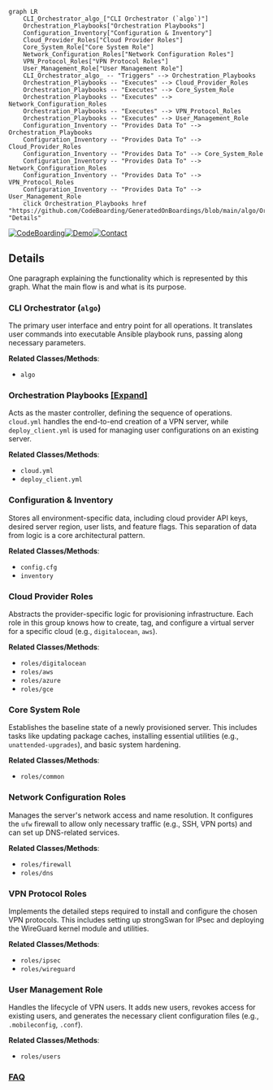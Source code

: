 ```mermaid
graph LR
    CLI_Orchestrator_algo_["CLI Orchestrator (`algo`)"]
    Orchestration_Playbooks["Orchestration Playbooks"]
    Configuration_Inventory["Configuration & Inventory"]
    Cloud_Provider_Roles["Cloud Provider Roles"]
    Core_System_Role["Core System Role"]
    Network_Configuration_Roles["Network Configuration Roles"]
    VPN_Protocol_Roles["VPN Protocol Roles"]
    User_Management_Role["User Management Role"]
    CLI_Orchestrator_algo_ -- "Triggers" --> Orchestration_Playbooks
    Orchestration_Playbooks -- "Executes" --> Cloud_Provider_Roles
    Orchestration_Playbooks -- "Executes" --> Core_System_Role
    Orchestration_Playbooks -- "Executes" --> Network_Configuration_Roles
    Orchestration_Playbooks -- "Executes" --> VPN_Protocol_Roles
    Orchestration_Playbooks -- "Executes" --> User_Management_Role
    Configuration_Inventory -- "Provides Data To" --> Orchestration_Playbooks
    Configuration_Inventory -- "Provides Data To" --> Cloud_Provider_Roles
    Configuration_Inventory -- "Provides Data To" --> Core_System_Role
    Configuration_Inventory -- "Provides Data To" --> Network_Configuration_Roles
    Configuration_Inventory -- "Provides Data To" --> VPN_Protocol_Roles
    Configuration_Inventory -- "Provides Data To" --> User_Management_Role
    click Orchestration_Playbooks href "https://github.com/CodeBoarding/GeneratedOnBoardings/blob/main/algo/Orchestration_Playbooks.md" "Details"
```

[![CodeBoarding](https://img.shields.io/badge/Generated%20by-CodeBoarding-9cf?style=flat-square)](https://github.com/CodeBoarding/CodeBoarding)[![Demo](https://img.shields.io/badge/Try%20our-Demo-blue?style=flat-square)](https://www.codeboarding.org/demo)[![Contact](https://img.shields.io/badge/Contact%20us%20-%20contact@codeboarding.org-lightgrey?style=flat-square)](mailto:contact@codeboarding.org)

## Details

One paragraph explaining the functionality which is represented by this graph. What the main flow is and what is its purpose.

### CLI Orchestrator (`algo`)
The primary user interface and entry point for all operations. It translates user commands into executable Ansible playbook runs, passing along necessary parameters.


**Related Classes/Methods**:

- `algo`


### Orchestration Playbooks [[Expand]](./Orchestration_Playbooks.md)
Acts as the master controller, defining the sequence of operations. `cloud.yml` handles the end-to-end creation of a VPN server, while `deploy_client.yml` is used for managing user configurations on an existing server.


**Related Classes/Methods**:

- `cloud.yml`
- `deploy_client.yml`


### Configuration & Inventory
Stores all environment-specific data, including cloud provider API keys, desired server region, user lists, and feature flags. This separation of data from logic is a core architectural pattern.


**Related Classes/Methods**:

- `config.cfg`
- `inventory`


### Cloud Provider Roles
Abstracts the provider-specific logic for provisioning infrastructure. Each role in this group knows how to create, tag, and configure a virtual server for a specific cloud (e.g., `digitalocean`, `aws`).


**Related Classes/Methods**:

- `roles/digitalocean`
- `roles/aws`
- `roles/azure`
- `roles/gce`


### Core System Role
Establishes the baseline state of a newly provisioned server. This includes tasks like updating package caches, installing essential utilities (e.g., `unattended-upgrades`), and basic system hardening.


**Related Classes/Methods**:

- `roles/common`


### Network Configuration Roles
Manages the server's network access and name resolution. It configures the `ufw` firewall to allow only necessary traffic (e.g., SSH, VPN ports) and can set up DNS-related services.


**Related Classes/Methods**:

- `roles/firewall`
- `roles/dns`


### VPN Protocol Roles
Implements the detailed steps required to install and configure the chosen VPN protocols. This includes setting up strongSwan for IPsec and deploying the WireGuard kernel module and utilities.


**Related Classes/Methods**:

- `roles/ipsec`
- `roles/wireguard`


### User Management Role
Handles the lifecycle of VPN users. It adds new users, revokes access for existing users, and generates the necessary client configuration files (e.g., `.mobileconfig`, `.conf`).


**Related Classes/Methods**:

- `roles/users`




### [FAQ](https://github.com/CodeBoarding/GeneratedOnBoardings/tree/main?tab=readme-ov-file#faq)
